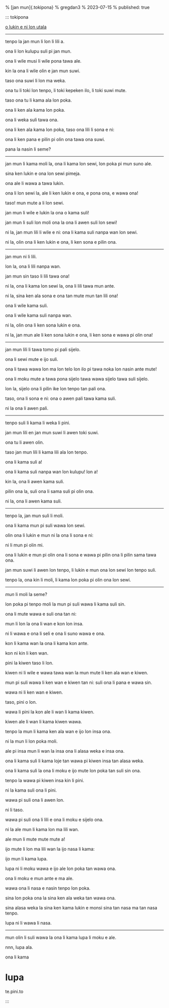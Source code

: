 % [jan mun]{.tokipona}
% gregdan3
% 2023-07-15
% published: true

::: tokipona

[o lukin e ni lon utala](https://utala.pona.la/toki-en-lipu/lipu-suli/jan-mun.html)

---

tenpo la jan mun li lon li lili a.

ona li lon kulupu suli pi jan mun.

ona li wile musi li wile pona tawa ale.

kin la ona li wile olin e jan mun suwi.

taso ona suwi li lon ma weka.

ona tu li toki lon tenpo, li toki kepeken ilo, li toki suwi mute.

taso ona tu li kama ala lon poka.

ona li ken ala kama lon poka.

ona li weka suli tawa ona.

ona li ken ala kama lon poka, taso ona lili li sona e ni:

ona li ken pana e pilin pi olin ona tawa ona suwi.

pana la nasin li seme?

---

jan mun li kama moli la, ona li kama lon sewi, lon poka pi mun suno ale.

sina ken lukin e ona lon sewi pimeja.

ona ale li wawa a tawa lukin.

ona li lon sewi la, ale li ken lukin e ona, e pona ona, e wawa ona!

taso! mun mute a li lon sewi.

jan mun li wile e lukin la ona o kama suli!

jan mun li suli lon moli ona la ona li awen suli lon sewi!

ni la, jan mun lili li wile e ni: ona li kama suli nanpa wan lon sewi.

ni la, olin ona li ken lukin e ona, li ken sona e pilin ona.

---

jan mun ni li lili.

lon la, ona li lili nanpa wan.

jan mun sin taso li lili tawa ona!

ni la, ona li kama lon sewi la, ona li lili tawa mun ante.

ni la, sina ken ala sona e ona tan mute mun tan lili ona!

ona li wile kama suli.

ona li wile kama suli nanpa wan.

ni la, olin ona li ken sona lukin e ona.

ni la, jan mun ale li ken sona lukin e ona, li ken sona e wawa pi olin ona!

---

jan mun lili li tawa tomo pi pali sijelo.

ona li sewi mute e ijo suli.

ona li tawa wawa lon ma lon telo lon ilo pi tawa noka lon nasin ante mute!

ona li moku mute a tawa pona sijelo tawa wawa sijelo tawa suli sijelo.

lon la, sijelo ona li pilin ike lon tenpo tan pali ona.

taso, ona li sona e ni: ona o awen pali tawa kama suli.

ni la ona li awen pali.

---

tenpo suli li kama li weka li pini.

jan mun lili en jan mun suwi li awen toki suwi.

ona tu li awen olin.

taso jan mun lili li kama lili ala lon tenpo.

ona li kama suli a!

ona li kama suli nanpa wan lon kulupu! lon a!

kin la, ona li awen kama suli.

pilin ona la, suli ona li sama suli pi olin ona.

ni la, ona li awen kama suli.

---

tenpo la, jan mun suli li moli.

ona li kama mun pi suli wawa lon sewi.

olin ona li lukin e mun ni la ona li sona e ni:

ni li mun pi olin mi.

ona li lukin e mun pi olin ona li sona e wawa pi pilin ona li pilin sama tawa ona.

jan mun suwi li awen lon tenpo, li lukin e mun ona lon sewi lon tenpo suli.

tenpo la, ona kin li moli, li kama lon poka pi olin ona lon sewi.

---

_mun_ li moli la seme?

lon poka pi tenpo moli la mun pi suli wawa li kama suli sin.

ona li mute wawa e suli ona tan ni:

mun li lon la ona li wan e kon lon insa.

ni li wawa e ona li seli e ona li suno wawa e ona.

kon li kama wan la ona li kama kon ante.

kon ni kin li ken wan.

pini la kiwen taso li lon.

kiwen ni li wile e wawa tawa wan la mun mute li ken ala wan e kiwen.

mun pi suli wawa li ken wan e kiwen tan ni: suli ona li pana e wawa sin.

wawa ni li ken wan e kiwen.

taso, pini o lon.

wawa li pini la kon ale li wan li kama kiwen.

kiwen ale li wan li kama kiwen wawa.

tenpo la mun li kama ken ala wan e ijo lon insa ona.

ni la mun li lon poka moli.

ale pi insa mun li wan la insa ona li alasa weka e insa ona.

ona li kama suli li kama loje tan wawa pi kiwen insa tan alasa weka.

ona li kama suli la ona li moku e ijo mute lon poka tan suli sin ona.

tenpo la wawa pi kiwen insa kin li pini.

ni la kama suli ona li pini.

wawa pi suli ona li awen lon.

ni li taso.

wawa pi suli ona li lili e ona li moku e sijelo ona.

ni la ale mun li kama lon ma lili wan.

ale mun li mute mute mute a!

ijo mute li lon ma lili wan la ijo nasa li kama:

ijo mun li kama lupa.

lupa ni li moku wawa e ijo ale lon poka tan wawa ona.

ona li moku e mun ante e ma ale.

wawa ona li nasa e nasin tenpo lon poka.

sina lon poka ona la sina ken ala weka tan wawa ona.

sina alasa weka la sina ken kama lukin e monsi sina tan nasa ma tan nasa tenpo.

lupa ni li wawa li nasa.

---

mun olin li suli wawa la ona li kama lupa li moku e ale.

nnn, lupa ala.

ona li kama

# lupa

te.pini.to

:::
